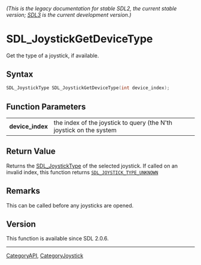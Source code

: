 ###### (This is the legacy documentation for stable SDL2, the current stable version; [SDL3](https://wiki.libsdl.org/SDL3/) is the current development version.)
# SDL_JoystickGetDeviceType

Get the type of a joystick, if available.

## Syntax

```c
SDL_JoystickType SDL_JoystickGetDeviceType(int device_index);

```

## Function Parameters

|                      |                                                                     |
| -------------------- | ------------------------------------------------------------------- |
| **device_index**     | the index of the joystick to query (the N'th joystick on the system |

## Return Value

Returns the [SDL_JoystickType](SDL_JoystickType) of the selected joystick.
If called on an invalid index, this function returns
[`SDL_JOYSTICK_TYPE_UNKNOWN`](SDL_JOYSTICK_TYPE_UNKNOWN)

## Remarks

This can be called before any joysticks are opened.

## Version

This function is available since SDL 2.0.6.

----
[CategoryAPI](CategoryAPI), [CategoryJoystick](CategoryJoystick)


